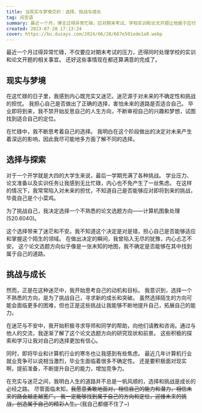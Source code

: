 ```yaml
---
title: 当现实与梦境交织：选择、挑战与成长
tag: 闲言语
summary: 最近一个月，博主过得异常忙碌，应对期末考试、学校实训和论文开题让他疲于应付，但幸好都还算满意地完成了。在这忙碌中，充实又迷茫，担心自己的选择是否正确。虽然选择了不熟悉的论文选题方向，带来了迷茫和不安，但相信挑战会让自己成长。即将毕业和计算机行业的寒冬让博主有些焦虑，但他愿意勇敢面对未知，相信未来的路会越走越宽广。相信能找到属于自己的方向，创造属于自己的精彩人生。
created: 2023-07-20 17:13:24
cover: https://bu.dusays.com/2024/06/28/667e501ede1a8.webp
---
```


最近一个月过得异常忙碌，不仅要应对期末考试的压力，还得同时处理学校的实训和论文开题的相关事宜。
还好这些事情现在都还算满意的完成了。

## 现实与梦境

在这忙碌的日子里，我感到内心既充实又迷茫。迷茫源于对未来的不确定性和挑战的担忧。
我担心自己是否做出了正确的选择，害怕未来的道路是否适合自己。
毕业即将到来，我不禁开始反思自己的人生方向，不断审视自己的兴趣和梦想，试图找到适合自己的定位。

在忙碌中，我不断思考着自己的选择。
我明白在这个阶段做出的决定对未来产生着深远的影响，因此我尽可能地多方面了解不同的选择。

## 选择与探索

对于一个开学就是大四的大学生来说，最后一学期充满了各种挑战。
学业压力、论文准备以及实训任务让我感到无比忙碌，内心也不免产生了一丝焦虑。
在这样的情况下，我常常陷入对未来的担忧，不知道自己是否能够应对即将到来的挑战，毕竟自己是个小菜鸡。

为了挑战自己，我决定选择一个不熟悉的论文选题方向——计算机图象处理(520.6040)。

这个选择带来了迷茫和不安。我不知道这个决定是对是错，担心自己是否能够适应和掌握这个陌生的领域。
在做出决定的瞬间，我曾陷入无尽的犹豫，内心忐忑不安。
这个论文选题方向似乎像是一张未知的地图，我不确定是否能够在其中找到属于自己的道路。

## 挑战与成长

然而，正是在这种迷茫中，我开始思考自己的动机和目标。
我意识到，选择一个不熟悉的方向，是为了挑战自己，寻求新的成长和突破。
虽然选择陌生的方向可能会面临更多的困难，但也正是这些挑战让我能够不断地提升自己，拓展自己的能力。

在迷茫与不安中，我开始积极寻求导师和同学的帮助，向他们请教和咨询。通过与他人的交流，我逐渐了解了这个论文选题方向的研究现状和前景。
这些积极的探索和学习让我对自己的选择更加有信心。

同时，即将毕业和计算机行业的寒冬也让我感到有些焦虑。
最近几年计算机行业就业竞争可以说相当激烈，毕业生面临着很多不确定性。
还是要积极面对现实啊，提前准备，不断提升自己的能力，增加竞争力。

在充实与迷茫之间，我明白人生的道路并不总是一帆风顺的，选择和挑战是成长的必经之路。
尽管面临未知，~~我愿意勇敢地面对，相信自己的能力和潜力，相信未来的路会越走越宽广。
我一定能够找到属于自己的方向和定位，迎接未来的挑战，创造属于自己的精彩人生。~~(我自己都绷不住了~)
